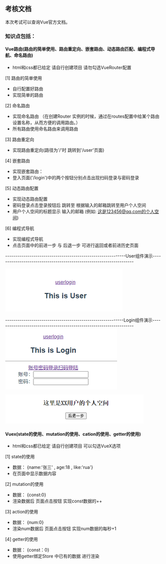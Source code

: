 ## 考核文档
本次考试可以查询Vue官方文档。
### 知识点包括：  
#### Vue路由(路由的简单使用、路由重定向、嵌套路由、动态路由匹配、编程式导航、命名路由)
- html和css都已给定 请自行创建项目 请勿勾选VueRouter配置

 [1] 路由的简单使用   
- 自行配置好路由
- 实现简单的路由

 [2] 命名路由  
 - 实现命名路由 （在创建Router 实例的时候，通过在routes配置中给某个路由设置名称，从而方便的调用路由。）  
 - 所有路由使用命名路由来调用路由   

 [3] 路由重定向  
 - 实现路由重定向(路径为'/'时 跳转到'/user'页面)  

 [4] 嵌套路由  
 - 实现嵌套路由：  
 - 登入页面('/login')中的两个按钮分别点击出现扫码登录与密码登录  

 [5] 动态路由配置  
 - 实现动态路由配置 
 - 密码登录点击登录按钮后 跳转至 根据输入的邮箱跳转至用户个人空间  
 - 用户个人空间的标题显示 输入的邮箱 (例如: 这是123456@qq.com的个人空间)  

 [6] 编程式导航  
 - 实现编程式导航   
 - 点击页面中的前进一步 与 后退一步 可进行返回或者前进历史页面  



------------------------------------------------------------User组件演示--------------------------------------------------------------------

![1603931045828](img/1603931045828.png)

-----------------------------------------------------------Login组件演示--------------------------------------------------------------------  
![1603931058917](img/1603931058917.png)

![1603932153549](img/1603932153549.png)

#### Vuex(state的使用、mutation的使用、cation的使用、getter的使用)
- html和css都已给定 请自行创建项目 可以勾选VueX选项

 [1] state的使用    
- 数据： {name:'张三' , age:18 , like:'rua'}  
- 在页面中显示数据内容    

 [2] mutation的使用    
- 数据： {const:0}   
- 渲染数据后 页面点击按钮 实现const数据的++     


 [3] action的使用  
- 数据： {num:0}    
- 渲染num数据后 页面点击按钮 实现num数据的每秒+1  

 [4] getter的使用    
- 数据： {const：0}  
- 使用getter绑定Store 中已有的数据 进行渲染  